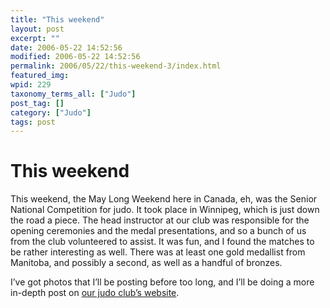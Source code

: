 ```yaml
---
title: "This weekend"
layout: post
excerpt: ""
date: 2006-05-22 14:52:56
modified: 2006-05-22 14:52:56
permalink: 2006/05/22/this-weekend-3/index.html
featured_img: 
wpid: 229
taxonomy_terms_all: ["Judo"]
post_tag: []
category: ["Judo"]
tags: post
---
```


# This weekend

This weekend, the May Long Weekend here in Canada, eh, was the Senior National Competition for judo. It took place in Winnipeg, which is just down the road a piece. The head instructor at our club was responsible for the opening ceremonies and the medal presentations, and so a bunch of us from the club volunteered to assist. It was fun, and I found the matches to be rather interesting as well. There was at least one gold medallist from Manitoba, and possibly a second, as well as a handful of bronzes.

I’ve got photos that I’ll be posting before too long, and I’ll be doing a more in-depth post on [our judo club’s website](http://www.brandonjudokan.org/).